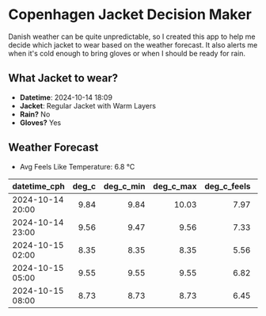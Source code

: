
# Copenhagen Jacket Decision Maker

Danish weather can be quite unpredictable, so I created this app to help me decide which jacket to wear based on the weather forecast. 
It also alerts me when it's cold enough to bring gloves or when I should be ready for rain.

## What Jacket to wear?

- **Datetime**: 2024-10-14 18:09
- **Jacket**: Regular Jacket with Warm Layers
- **Rain?** No
- **Gloves?** Yes

## Weather Forecast
- Avg Feels Like Temperature: 6.8 °C

| datetime_cph     |   deg_c |   deg_c_min |   deg_c_max |   deg_c_feels | weather   | wind   | rain   |
|:-----------------|--------:|------------:|------------:|--------------:|:----------|:-------|:-------|
| 2024-10-14 20:00 |    9.84 |        9.84 |       10.03 |          7.97 | Clouds    | Low    | None   |
| 2024-10-14 23:00 |    9.56 |        9.47 |        9.56 |          7.33 | Clouds    | Low    | None   |
| 2024-10-15 02:00 |    8.35 |        8.35 |        8.35 |          5.56 | Clouds    | Low    | None   |
| 2024-10-15 05:00 |    9.55 |        9.55 |        9.55 |          6.82 | Clouds    | Medium | None   |
| 2024-10-15 08:00 |    8.73 |        8.73 |        8.73 |          6.45 | Clouds    | Low    | None   |
        